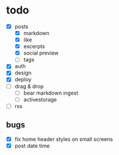 # todo

- [x] posts
  - [x] markdown
  - [x] like
  - [x] excerpts
  - [x] social preview
  - [ ] tags
- [x] auth
- [x] design
- [x] deploy
- [ ] drag & drop
  - [ ] bear markdown ingest
  - [ ] activestorage
- [ ] rss 

## bugs
- [x] fix home header styles on small screens
- [x] post date time
